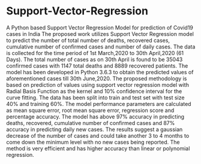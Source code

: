 # Support-Vector-Regression
A Python based Support Vector Regression Model for prediction of Covid19 cases in India
The proposed work utilizes Support Vector Regression model to predict the number of total number of deaths, recovered cases, cumulative number of confirmed cases and number of daily cases. The data is collected for the time period of 1st March,2020 to 30th April,2020 (61 Days).  The total number of cases as on 30th April is found to be 35043 confirmed cases with 1147 total deaths and 8889 recovered patients. The model has been developed in Python 3.6.3 to obtain the predicted values of aforementioned cases till 30th June,2020. The proposed methodology is based on prediction of values using support vector regression model with Radial Basis Function as the kernel and 10% confidence interval for the curve fitting. The data has been split into train and test set with test size 40% and training 60%. The model performance parameters are calculated as mean square error, root mean square error, regression score and percentage accuracy. The model has above 97% accuracy in predicting deaths, recovered, cumulative number of confirmed cases and 87% accuracy in predicting daily new cases. The results suggest a gaussian decrease of the number of cases and could take another 3 to 4 months to come down the minimum level with no new cases being reported. The method is very efficient and has higher accuracy than linear or polynomial regression.
